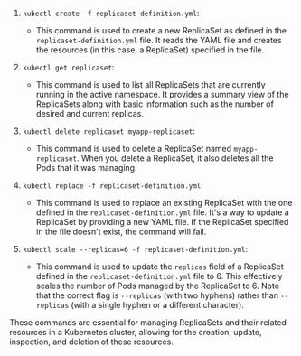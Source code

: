 1.  `kubectl create -f replicaset-definition.yml`:

    -   This command is used to create a new ReplicaSet as defined in the `replicaset-definition.yml` file. It reads the YAML file and creates the resources (in this case, a ReplicaSet) specified in the file.
2.  `kubectl get replicaset`:

    -   This command is used to list all ReplicaSets that are currently running in the active namespace. It provides a summary view of the ReplicaSets along with basic information such as the number of desired and current replicas.
3.  `kubectl delete replicaset myapp-replicaset`:

    -   This command is used to delete a ReplicaSet named `myapp-replicaset`. When you delete a ReplicaSet, it also deletes all the Pods that it was managing.
4.  `kubectl replace -f replicaset-definition.yml`:

    -   This command is used to replace an existing ReplicaSet with the one defined in the `replicaset-definition.yml` file. It's a way to update a ReplicaSet by providing a new YAML file. If the ReplicaSet specified in the file doesn't exist, the command will fail.
5.  `kubectl scale --replicas=6 -f replicaset-definition.yml`:

    -   This command is used to update the `replicas` field of a ReplicaSet defined in the `replicaset-definition.yml` file to 6. This effectively scales the number of Pods managed by the ReplicaSet to 6. Note that the correct flag is `--replicas` (with two hyphens) rather than `--replicas` (with a single hyphen or a different character).

These commands are essential for managing ReplicaSets and their related resources in a Kubernetes cluster, allowing for the creation, update, inspection, and deletion of these resources.